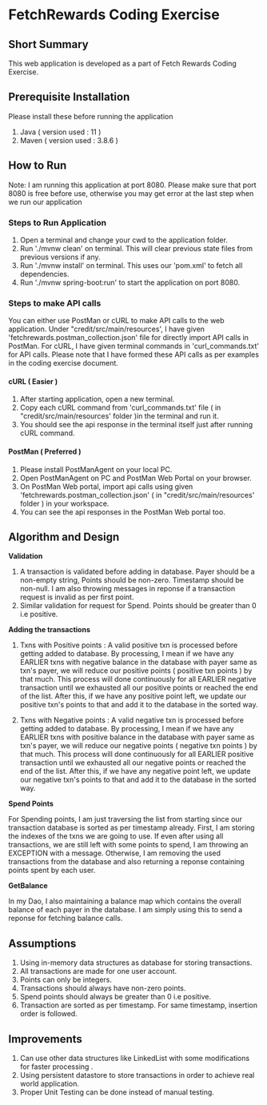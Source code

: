 # FetchRewards Coding Exercise

## Short Summary 
This web application is developed as a part of Fetch Rewards Coding Exercise.

## Prerequisite Installation
Please install these before running the application
1. Java ( version used : 11 )
2. Maven ( version used : 3.8.6 )

## How to Run 
Note: I am running this application at port 8080. Please make sure that port 8080 is free before use, otherwise you may get error 
      at the last step when we run our application

### Steps to Run Application 

1. Open a terminal and change your cwd to the application folder.
2. Run './mvnw clean' on terminal. This will clear previous state files from previous versions if any. 
3. Run './mvnw install' on terminal. This uses our 'pom.xml' to fetch all dependencies.
4. Run './mvnw spring-boot:run' to start the application on port 8080. 

### Steps to make API calls 

You can either use PostMan or cURL to make API calls to the web application. Under "credit/src/main/resources', I have given 
'fetchrewards.postman_collection.json' file for directly import API calls in PostMan. For cURL, I have given terminal commands
in 'curl_commands.txt' for API calls. Please note that I have formed these API calls as per examples in the coding exercise document. 

#### cURL ( Easier )
1. After starting application, open a new terminal. 
2. Copy each cURL command from 'curl_commands.txt' file ( in "credit/src/main/resources' folder )in the terminal and run it. 
3. You should see the api response in the terminal itself just after running cURL command.


#### PostMan ( Preferred )

1. Please install PostManAgent on your local PC. 
2. Open PostManAgent on PC and PostMan Web Portal on your browser. 
3. On PostMan Web portal, import api calls using given 'fetchrewards.postman_collection.json' ( in "credit/src/main/resources' folder ) in your workspace. 
4. You can see the api responses in the PostMan Web portal too. 


## Algorithm and Design

__Validation__ 
1. A transaction is validated before adding in database. Payer should be a non-empty string, Points should be non-zero. Timestamp should be non-null. I am also throwing messages in reponse if a transaction request is invalid as per first point. 
3. Similar validation for request for Spend. Points should be greater than 0 i.e positive. 

__Adding the transactions__
1. Txns with Positive points : A valid positive txn is processed before getting added to database. By processing, I mean if we have any EARLIER txns with negative balance in the database with payer same as txn's payer, we will reduce our positive points ( positive txn points ) by that much. This process will done continuously for all EARLIER negative transaction until we exhausted all our positive points or reached the end of the list. After this, if we have any positive point left, we update our positive txn's points to that and add it to the database in the sorted way. 

2. Txns with Negative points : A valid negative txn is processed before getting added to database. By processing, I mean if we have any EARLIER txns with positive balance in the database with payer same as txn's payer, we will reduce our negative points ( negative txn points ) by that much. This process will done continuously for all EARLIER positive transaction until we exhausted all our negative points or reached the end of the list. After this, if we have any negative point left, we update our negative txn's points to that and add it to the database in the sorted way. 
      
__Spend Points__
 
For Spending points, I am just traversing the list from starting since our transaction database is sorted as per timestamp already. First, I am storing the indexes of the txns we are going to use. If even after using all transactions, we are still left with some points to spend, I am throwing an EXCEPTION with a message. Otherwise, I am removing the used transactions from the database and also returning a reponse containing points spent by each user. 
 
__GetBalance__

In my Dao, I also maintaining a balance map which contains the overall balance of each payer in the database. I am simply using this to send a reponse for fetching balance calls. 
      


## Assumptions 

1. Using in-memory data structures as database for storing transactions. 
2. All transactions are made for one user account. 
3. Points can only be integers. 
4. Transactions should always have non-zero points. 
5. Spend points should always be greater than 0 i.e positive.
6. Transaction are sorted as per timestamp. For same timestamp, insertion order is followed. 

## Improvements
1. Can use other data structures like LinkedList with some modifications for faster processing .  
2. Using persistent datastore to store transactions in order to achieve real world application. 
3. Proper Unit Testing can be done instead of manual testing. 










